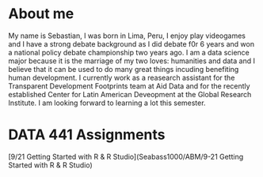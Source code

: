 # About me
My name is Sebastian, I was born in Lima, Peru, I enjoy play videogames and I have a strong debate background as I did debate f0r 6 years and won a national policy debate championship two years ago. I am a data science major because it is the marriage of my two loves: humanities and data and I believe that it can be used to do many great things incuding benefiting human development. I currently work as a reasearch assistant for the Transparent Development Footprints team at Aid Data and for the recently established Center for Latin American Deveopment at the Global Research Institute. I am looking forward to learning a lot this semester.



# DATA 441 Assignments

[9/21 Getting Started with R & R Studio](Seabass1000/ABM/9-21 Getting Started with R & R Studio)

